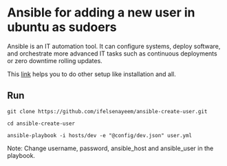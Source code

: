 # Ansible for adding a new user in ubuntu as sudoers

Ansible is an IT automation tool. It can configure systems, deploy software, and orchestrate more advanced IT tasks such as continuous deployments or zero downtime rolling updates.

This [link](https://docs.ansible.com/) helps you to do other setup like installation and all.

## Run
```
git clone https://github.com/ifelsenayeem/ansible-create-user.git

cd ansible-create-user

ansible-playbook -i hosts/dev -e "@config/dev.json" user.yml
```
Note: Change username, password, ansible_host and ansible_user in the playbook.
